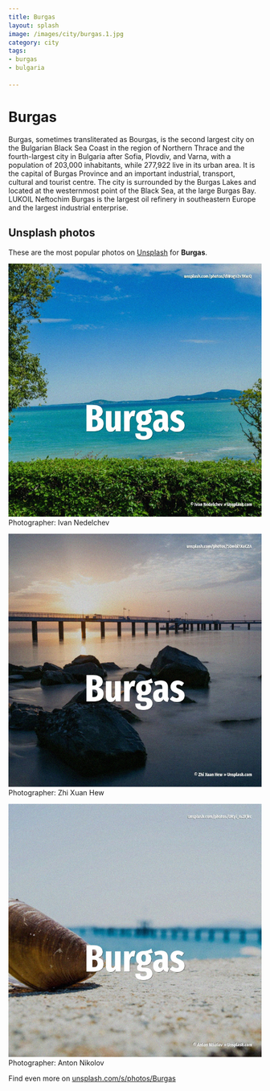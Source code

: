 ```yaml
---
title: Burgas
layout: splash
image: /images/city/burgas.1.jpg
category: city
tags:
- burgas
- bulgaria

---
```

# Burgas

Burgas, sometimes transliterated as Bourgas, is the second largest city on the Bulgarian Black Sea  Coast in the region of Northern Thrace and the fourth-largest city in Bulgaria after Sofia,  Plovdiv, and Varna, with a population of 203,000 inhabitants, while 277,922 live in its urban area. It is the capital of Burgas Province and an important industrial, transport, cultural and tourist  centre.  The city is surrounded by the Burgas Lakes and located at the westernmost point of the Black Sea,  at the large Burgas Bay. LUKOIL Neftochim Burgas is the largest oil refinery in southeastern Europe and the largest  industrial enterprise. 

 
## Unsplash photos
These are the most popular photos on [Unsplash](https://unsplash.com) for **Burgas**.
 
![Burgas](/images/city/burgas.1.jpg)
Photographer:  Ivan Nedelchev
 
![Burgas](/images/city/burgas.2.jpg)
Photographer:  Zhi Xuan Hew
 
![Burgas](/images/city/burgas.3.jpg)
Photographer:  Anton Nikolov
 
Find even more on [unsplash.com/s/photos/Burgas](https://unsplash.com/s/photos/Burgas)
 

